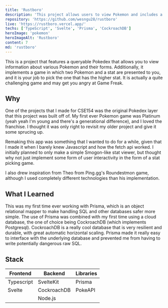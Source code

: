 ```yaml
---
title: 'Rustboro'
description: 'This project allows users to view Pokemon and includes a challenge feature, where users choose the Pokemon with the higher value for a specified stat.'
repository: 'https://github.com/wesngu28/rustboro'
live: 'https://rustboro.vercel.app/'
techs: ['TypeScript', 'Svelte', 'Prisma', 'CockroachDB']
heroImage: 'pokemon'
heroImageAlt: 'Rustboro'
content: 7
md: 'rustboro'
---
```


This is a project that features a queryable Pokedex that allows you to view information about various Pokemon and their forms. Additionally, it implements a game in which two Pokemon and a stat are presented to you, and it is your job to pick the one that has the higher stat. It is actually a quite challenging game and may get you angry at Game Freak.

## Why

One of the projects that I made for CSE154 was the original Pokedex layer that this project was built off of. My first ever Pokemon game was Platinum (yeah yeah I'm young and there's a generational difference), and I loved the franchise. I thought it was only right to revisit my older project and give it some sprucing up.

Remaking this app was something that I wanted to do for a while, given that I made it when I barely knew Javascript and how the fetch api worked. I initially planned to only make a simple Smogon-like stat viewer, but thought why not just implement some form of user interactivity in the form of a stat picking game.

I also drew inspiration from Theo from Ping.gg's Roundestmon game, although I used completely different technologies than his implementation.

## What I Learned

This was my first time ever working with Prisma, which is an object relational mapper to make handling SQL and other databases safer more simple. The use of Prisma was combined with my first time using a cloud database, the one of choice being CockroachDB (which implements Postgresql). CockroachDB is a really cool database that is very resilient and durable, with great automatic horizontal scaling. Prisma made it really easy to interface with the underlying database and prevented me from having to write potentially dangerous raw SQL.

## Stack

| Frontend    | Backend     | Libraries
| ----------- | ----------- | ----------- |
| Typescript      | SvelteKit      | Prisma |
| Svelte   |    CockroachDB     | PokeAPI |
|          |         Node.js         |

